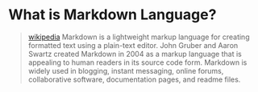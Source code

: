 # What is Markdown Language?  

>[wikipedia](https://en.wikipedia.org/wiki/Markdown) Markdown is a lightweight markup language for creating formatted text using a plain-text editor. John Gruber and Aaron Swartz created Markdown in 2004 as a markup language that is appealing to human readers in its source code form.
Markdown is widely used in blogging, instant messaging, online forums, collaborative software, documentation pages, and readme files.
